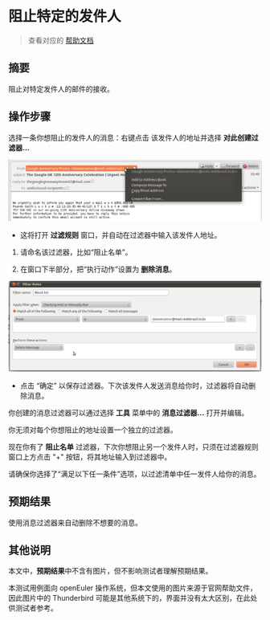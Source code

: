 # 阻止特定的发件人

> 查看对应的 [帮助文档](https://support.mozilla.org/zh-CN/kb/%E9%98%BB%E6%AD%A2%E7%89%B9%E5%AE%9A%E7%9A%84%E5%8F%91%E4%BB%B6%E4%BA%BA#thunderbird:linux:tb102)

## 摘要

阻止对特定发件人的邮件的接收。

## 操作步骤

选择一条你想阻止的发件人的消息：右键点击 该发件人的地址并选择 **对此创建过滤器...**

![阻止特定的发件人-1](./img/阻止特定的发件人-1.png)

* 这将打开 **过滤规则** 窗口，并自动在过滤器中输入该发件人地址。

1. 请命名该过滤器，比如“阻止名单”。

2. 在窗口下半部分，把“执行动作”设置为 **删除消息**。

![阻止特定的发件人-2](./img/阻止特定的发件人-2.png)

* 点击 “确定” 以保存过滤器。下次该发件人发送消息给你时，过滤器将自动删除消息。

你创建的消息过滤器可以通过选择 **工具** 菜单中的 **消息过滤器...** 打开并编辑。

你无须对每个你想阻止的地址设置一个独立的过滤器。 

现在你有了 **阻止名单** 过滤器，下次你想阻止另一个发件人时，只须在过滤器规则窗口上方点击 "+" 按钮，将其地址输入到过滤器中。

请确保你选择了“满足以下任一条件”选项，以过滤清单中任一发件人给你的消息。

## 预期结果

使用消息过滤器来自动删除不想要的消息。

## 其他说明

本文中，**预期结果**中不含有图片，但不影响测试者理解预期结果。

本测试用例面向 openEuler 操作系统，但本文使用的图片来源于官网帮助文件，因此图片中的 Thunderbird 可能是其他系统下的，界面并没有太大区别，在此处供测试者参考。
